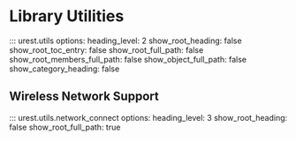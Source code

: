 # Library Utilities

::: urest.utils
    options:
        heading_level: 2
        show_root_heading: false
        show_root_toc_entry: false
        show_root_full_path: false
        show_root_members_full_path: false
        show_object_full_path: false
        show_category_heading: false


## Wireless Network Support

::: urest.utils.network_connect
    options:
        heading_level: 3
        show_root_heading: false
        show_root_full_path: true
